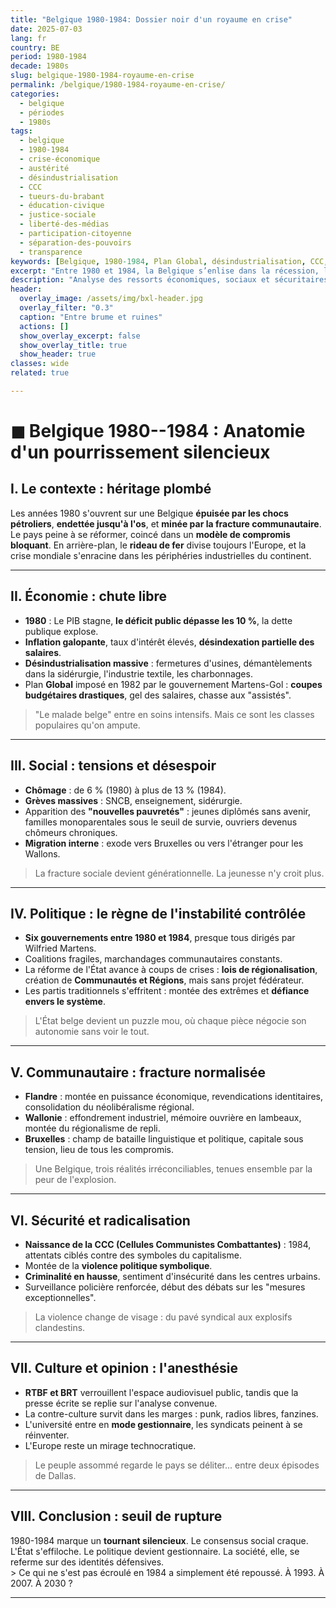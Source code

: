 ```yaml
---
title: "Belgique 1980-1984: Dossier noir d'un royaume en crise"
date: 2025-07-03
lang: fr
country: BE
period: 1980-1984
decade: 1980s
slug: belgique-1980-1984-royaume-en-crise
permalink: /belgique/1980-1984-royaume-en-crise/
categories:
  - belgique
  - périodes
  - 1980s
tags:
  - belgique
  - 1980-1984
  - crise-économique
  - austérité
  - désindustrialisation
  - CCC
  - tueurs-du-brabant
  - éducation-civique
  - justice-sociale
  - liberté-des-médias
  - participation-citoyenne
  - séparation-des-pouvoirs
  - transparence
keywords: [Belgique, 1980-1984, Plan Global, désindustrialisation, CCC, Tueurs du Brabant, fédéralisme naissant, austérité, fracture sociale]
excerpt: "Entre 1980 et 1984, la Belgique s’enlise dans la récession, la désindustrialisation et l’instabilité politique tandis que surgissent les premières violences radicales (CCC, Tueurs du Brabant), érodant la confiance collective." 
description: "Analyse des ressorts économiques, sociaux et sécuritaires qui plongent la Belgique 1980-1984 dans une crise systémique : austérité, violences politiques et fracture communautaire."
header:
  overlay_image: /assets/img/bxl-header.jpg
  overlay_filter: "0.3"
  caption: "Entre brume et ruines"
  actions: []
  show_overlay_excerpt: false
  show_overlay_title: true
  show_header: true
classes: wide
related: true

---
```



# ◼︎ Belgique 1980--1984 : Anatomie d'un pourrissement silencieux

## I. Le contexte : héritage plombé

Les années 1980 s'ouvrent sur une Belgique **épuisée par les chocs pétroliers**, **endettée jusqu'à l'os**, et **minée par la fracture communautaire**. Le pays peine à se réformer, coincé dans un **modèle de compromis bloquant**. En arrière-plan, le **rideau de fer** divise toujours l'Europe, et la crise mondiale s'enracine dans les périphéries industrielles du continent.

------------------------------------------------------------------------

## II. Économie : chute libre

- **1980** : Le PIB stagne, **le déficit public dépasse les 10 %**, la dette publique explose.
- **Inflation galopante**, taux d'intérêt élevés, **désindexation partielle des salaires**.
- **Désindustrialisation massive** : fermetures d'usines, démantèlements dans la sidérurgie, l'industrie textile, les charbonnages.
- Plan **Global** imposé en 1982 par le gouvernement Martens-Gol : **coupes budgétaires drastiques**, gel des salaires, chasse aux "assistés".

> "Le malade belge" entre en soins intensifs. Mais ce sont les classes populaires qu'on ampute.

------------------------------------------------------------------------

## III. Social : tensions et désespoir

- **Chômage** : de 6 % (1980) à plus de 13 % (1984).
- **Grèves massives** : SNCB, enseignement, sidérurgie.
- Apparition des **"nouvelles pauvretés"** : jeunes diplômés sans avenir, familles monoparentales sous le seuil de survie, ouvriers devenus chômeurs chroniques.
- **Migration interne** : exode vers Bruxelles ou vers l'étranger pour les Wallons.

> La fracture sociale devient générationnelle. La jeunesse n'y croit plus.

------------------------------------------------------------------------

## IV. Politique : le règne de l'instabilité contrôlée

- **Six gouvernements entre 1980 et 1984**, presque tous dirigés par Wilfried Martens.
- Coalitions fragiles, marchandages communautaires constants.
- La réforme de l'État avance à coups de crises : **lois de régionalisation**, création de **Communautés et Régions**, mais sans projet fédérateur.
- Les partis traditionnels s'effritent : montée des extrêmes et **défiance envers le système**.

> L'État belge devient un puzzle mou, où chaque pièce négocie son autonomie sans voir le tout.

------------------------------------------------------------------------

## V. Communautaire : fracture normalisée

- **Flandre** : montée en puissance économique, revendications identitaires, consolidation du néolibéralisme régional.
- **Wallonie** : effondrement industriel, mémoire ouvrière en lambeaux, montée du régionalisme de repli.
- **Bruxelles** : champ de bataille linguistique et politique, capitale sous tension, lieu de tous les compromis.

> Une Belgique, trois réalités irréconciliables, tenues ensemble par la peur de l'explosion.

------------------------------------------------------------------------

## VI. Sécurité et radicalisation

- **Naissance de la CCC (Cellules Communistes Combattantes)** : 1984, attentats ciblés contre des symboles du capitalisme.
- Montée de la **violence politique symbolique**.
- **Criminalité en hausse**, sentiment d'insécurité dans les centres urbains.
- Surveillance policière renforcée, début des débats sur les "mesures exceptionnelles".

> La violence change de visage : du pavé syndical aux explosifs clandestins.

------------------------------------------------------------------------

## VII. Culture et opinion : l'anesthésie

- **RTBF et BRT** verrouillent l'espace audiovisuel public, tandis que la presse écrite se replie sur l'analyse convenue.
- La contre-culture survit dans les marges : punk, radios libres, fanzines.
- L'université entre en **mode gestionnaire**, les syndicats peinent à se réinventer.
- L'Europe reste un mirage technocratique.

> Le peuple assommé regarde le pays se déliter... entre deux épisodes de Dallas.

------------------------------------------------------------------------

## VIII. Conclusion : seuil de rupture

1980-1984 marque un **tournant silencieux**. Le consensus social craque. L'État s'effiloche. Le politique devient gestionnaire. La société, elle, se referme sur des identités défensives.  
\> Ce qui ne s'est pas écroulé en 1984 a simplement été repoussé. À 1993. À 2007. À 2030 ?

------------------------------------------------------------------------

